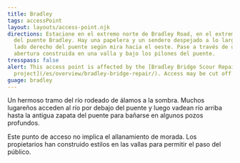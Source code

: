 ```yaml
---
title: Bradley
tags: accessPoint
layout: layouts/access-point.njk
directions: Estacione en el extremo norte de Bradley Road, en el extremo este
  del puente Bradley. Hay una papelera y un sendero despejado a lo largo del
  lado derecho del puente según mira hacia el oeste. Pase a través de una
  abertura construida en una valla y bajo los pilones del puente.
tresspass: false
alert: This access point is affected by the [Bradley Bridge Scour Repair
  project](/es/overview/bradley-bridge-repair/). Access may be cut off.
guage: bradley
---
```


Un hermoso tramo del río rodeado de álamos a la sombra. Muchos lugareños acceden al río por debajo del puente y luego vadean río arriba hasta la antigua zapata del puente para bañarse en algunos pozos profundos.

Este punto de acceso no implica el allanamiento de morada. Los propietarios han construido estilos en las vallas para permitir el paso del público.
